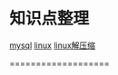 知识点整理
===================

[mysql](database/mysql.md)
[linux](ubuntu/linux.md)
[linux解压缩](ubuntu/tar.md)

===================